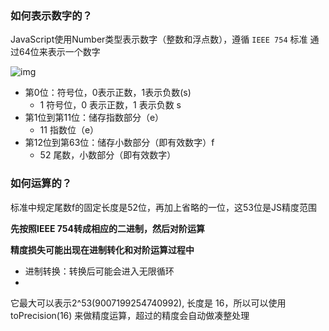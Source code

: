 ### 如何表示数字的？

JavaScript使用Number类型表示数字（整数和浮点数），遵循 `IEEE 754` 标准 通过64位来表示一个数字

![img](https://user-gold-cdn.xitu.io/2018/9/16/165e0eb7f4d6c50f?imageView2/0/w/1280/h/960/format/webp/ignore-error/1)

- 第0位：符号位，0表示正数，1表示负数(s)
  - 1 符号位，0 表示正数，1 表示负数 s
- 第1位到第11位：储存指数部分（e）
  - 11 指数位（e）
- 第12位到第63位：储存小数部分（即有效数字）f
  - 52 尾数，小数部分（即有效数字）

### 如何运算的？

标准中规定尾数f的固定长度是52位，再加上省略的一位，这53位是JS精度范围

**先按照IEEE 754转成相应的二进制，然后对阶运算**

**精度损失可能出现在进制转化和对阶运算过程中**

+ 进制转换：转换后可能会进入无限循环
+ 

它最大可以表示2^53(9007199254740992), 长度是 16，所以可以使用 toPrecision(16) 来做精度运算，超过的精度会自动做凑整处理









